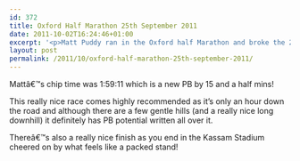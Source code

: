 ```yaml
---
id: 372
title: Oxford Half Marathon 25th September 2011
date: 2011-10-02T16:24:46+01:00
excerpt: '<p>Matt Puddy ran in the Oxford half Marathon and broke the 2 hour mark for the first time.</p>'
layout: post
permalink: /2011/10/oxford-half-marathon-25th-september-2011/
---
```

Mattâ€™s chip time was 1:59:11 which is a new PB by 15 and a half mins! 

This really nice race comes highly recommended as it&#8217;s only an hour down the road and although there are a few gentle hills (and a really nice long downhill) it definitely has PB potential written all over it. 

Thereâ€™s also a really nice finish as you end in the Kassam Stadium cheered on by what feels like a packed stand!